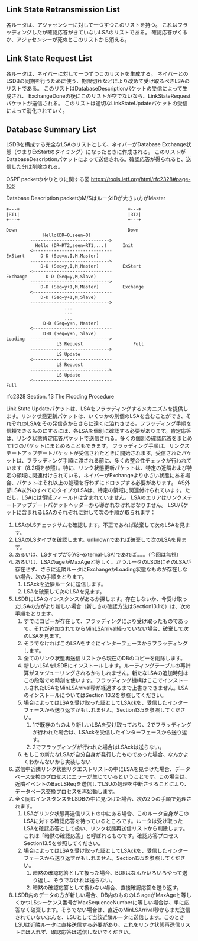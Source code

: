 
## Link State Retransmission List
各ルータは、アジャセンシーに対して一つずつこのリストを持つ。
これはフラッディングしたが確認応答がきていないLSAのリストである。
確認応答がくるか、アジャセンシーが死ぬとこのリストから消える。

## Link State Request List
各ルータは、ネイバーに対して一つずつこのリストを生成する。
ネイバーとのLSDBの同期を行うために使う、期限切れなどにより改めて受け取るべきLSAのリストである。
このリストはDatabaseDescriptionパケットの受信によって生成され、
ExchangeDoneの後にこのリストが空でないなら、LinkStateRequestパケットが送信される。
このリストは適切なLinkStateUpdateパケットの受信によって消化されていく。

## Database Summary List
LSDBを構成する完全なLSAのリストとして、ネイバーがDatabase Exchange状態（つまりExStartのタイミング）になったときに作成される。
このリストがDatabaseDescriptionパケットによって送信される。確認応答が得られると、送信した分は削除される。



OSPF packetのやりとりに関する図
https://tools.ietf.org/html/rfc2328#page-106

Database Description packetのM/SはルータIDが大きい方がMaster

```
+---+                                         +---+
|RT1|                                         |RT2|
+---+                                         +---+

Down                                          Down
              Hello(DR=0,seen=0)
         ------------------------------>
           Hello (DR=RT2,seen=RT1,...)      Init
         <------------------------------
ExStart      D-D (Seq=x,I,M,Master)
         ------------------------------>
             D-D (Seq=y,I,M,Master)         ExStart
         <------------------------------
Exchange       D-D (Seq=y,M,Slave)
         ------------------------------>
             D-D (Seq=y+1,M,Master)         Exchange
         <------------------------------
             D-D (Seq=y+1,M,Slave)
         ------------------------------>
                      ...
                      ...
                      ...
              D-D (Seq=y+n, Master)
         <------------------------------
              D-D (Seq=y+n, Slave)
Loading  ------------------------------>
                   LS Request                   Full
         ------------------------------>
                   LS Update
         <------------------------------
                   LS Request
         ------------------------------>
                   LS Update
         <------------------------------
Full

```


rfc2328 Section. 13 The Flooding Procedure

Link State Updateパケットは、LSAをフラッディングするメカニズムを提供します。リンク状態更新パケットは、いくつかの別個のLSAを含むことができ、それぞれのLSAをその発信点からさらに遠くに溢れさせる。フラッディング手順を信頼できるものにするには、各LSAを個別に確認する必要があります。肯定応答は、リンク状態肯定応答パケットで送信される。多くの個別の確認応答をまとめて1つのパケットにまとめることもできます。
フラッディング手順は、リンクステートアップデートパケットが受信されたときに開始されます。受信されたパケットは、フラッディング手順に渡される前に、多くの整合性チェックが行われています（8.2項を参照）。特に、リンク状態更新パケットは、特定の近隣および特定の領域に関連付けられている。ネイバーがExchangeより小さい状態にある場合、パケットはそれ以上の処理を行わずにドロップする必要があります。
AS外部LSA以外のすべてのタイプのLSAは、特定の領域に関連付けられています。ただし、LSAには領域フィールドは含まれていません。 LSAのエリアはリンクステートアップデートパケットヘッダーから導かれなければなりません。
LSUパケットに含まれるLSAのそれぞれに対して次の手順が取られます：
1. LSAのLSチェックサムを確認します。不正であれば破棄して次のLSAを見ます。
2. LSAのLSタイプを確認します。unknownであれば破棄して次のLSAを見ます。
3. あるいは、LSタイプが5(AS-external-LSA)であれば……（今回は無視）
4. あるいは、LSAのageがMaxAgeと等しく、かつルータのLSDBにそのLSAが存在せず、さらに近隣ルータにExchangeかLoading状態なものが存在しない場合、次の手順をとります。
    1. LSAckを近隣ルータに送信します。
    2. LSAを破棄して次のLSAを見ます。
5. LSDBにLSAのインスタンスがあるか探します。存在しないか、今受け取ったLSAの方がより新しい場合（新しさの確認方法はSection13.1で）は、次の手順をとります。
    1. すでにコピーが存在して、フラッディングにより受け取ったものであって、それが追加されてからMinLSArrival経っていない場合、破棄して次のLSAを見ます。
    2. そうでなければこのLSAをすぐにインターフェースからフラッディングします。
    3. 全てのリンク状態再送信リストから現在のDBのコピーを削除します。
    4. 新しいLSAをLSDBにインストールします。ルーティングテーブルの再計算がスケジューリングされるかもしれません。新たなLSAの追加時刻はこの段階での時刻を使います。フラッディング機構はここでインストールされたLSAをMinLSArrival秒が経過するまで上書きできません。LSAのインストールについてはSection 13.2を参照してください。
    5. 場合によってはLSAを受け取った証としてLSAckを、受信したインターフェースから送り返すかもしれません。Section13.5を参照してください。
        1. 1で既存のものより新しいLSAを受け取っており、2でフラッディングが行われた場合は、LSAckを受信したインターフェースから送り返す。
        2. 2でフラッディングが行われた場合はLSAckは送らない。
    6. もしこの新たなLSAが自分自身が発行したものであった場合、なんかよくわかんないから実装しない
6. 送信中近隣リンク状態リクエストリストの中にLSAを見つけた場合、データベース交換のプロセスにエラーが生じているということです。この場合は、近隣イベントのBadLSReqを送信してLSUの処理を中断させることにより、データベース交換プロセスを再始動します。
7. 全く同じインスタンスをLSDBの中に見つけた場合、次の2つの手順で処理されます。
    1. LSAがリンク状態再送信リストの中にある場合、このルータ自身がこのLSAに対する確認応答を待っているところです。ルータは受け取ったLSAを確認応答として扱い、リンク状態再送信リストから削除します。これは「暗黙の確認応答」と呼ばれるものです。確認応答プロセスSection13.5を参照してください。
    2. 場合によってはLSAを受け取った証としてLSAckを、受信したインターフェースから送り返すかもしれません。Section13.5を参照してください。
        1. 暗黙の確認応答として扱った場合、BDRはなんかいろいろやって送り返し、そうでなければ送らない。
        2. 暗黙の確認応答として扱わない場合、直接確認応答を送り返す。
8. LSDB内のデータの方が新しい場合、DB内のもののLS ageがMaxAgeと等しくかつLSシーケンス番号がMaxSequenceNumberに等しい場合は、単に応答なく破棄します。そうでない場合は、直近のMinLSArrival秒からまだ送信されていないぶんを、LSUとして当該近隣ルータに送信します。このときLSUは近隣ルータに直接送信する必要があり、これをリンク状態再送信リストには入れず、確認応答は送信しないでください。
